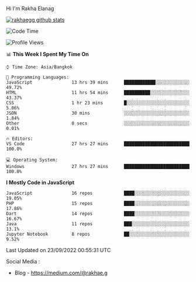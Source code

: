 Hi I'm Rakha Elanag


[![rakhaegg github stats](https://github-readme-stats.vercel.app/api?username=rakhaegg)](https://github.com/rakhaegg/rakhaegg)




<!--START_SECTION:waka-->
![Code Time](http://img.shields.io/badge/Code%20Time-861%20hrs%2034%20mins-blue)

![Profile Views](http://img.shields.io/badge/Profile%20Views-0-blue)

📊 **This Week I Spent My Time On** 

```text
⌚︎ Time Zone: Asia/Bangkok

💬 Programming Languages: 
JavaScript               13 hrs 39 mins      ████████████░░░░░░░░░░░░░   49.72% 
HTML                     11 hrs 54 mins      ██████████░░░░░░░░░░░░░░░   43.37% 
CSS                      1 hr 23 mins        █░░░░░░░░░░░░░░░░░░░░░░░░   5.06% 
JSON                     30 mins             ░░░░░░░░░░░░░░░░░░░░░░░░░   1.84% 
Other                    0 secs              ░░░░░░░░░░░░░░░░░░░░░░░░░   0.01%

🔥 Editors: 
VS Code                  27 hrs 27 mins      █████████████████████████   100.0%

💻 Operating System: 
Windows                  27 hrs 27 mins      █████████████████████████   100.0%

```

**I Mostly Code in JavaScript** 

```text
JavaScript               16 repos            ████░░░░░░░░░░░░░░░░░░░░░   19.05% 
PHP                      15 repos            ████░░░░░░░░░░░░░░░░░░░░░   17.86% 
Dart                     14 repos            ████░░░░░░░░░░░░░░░░░░░░░   16.67% 
Java                     11 repos            ███░░░░░░░░░░░░░░░░░░░░░░   13.1% 
Jupyter Notebook         8 repos             ██░░░░░░░░░░░░░░░░░░░░░░░   9.52%

```



 Last Updated on 23/09/2022 00:55:31 UTC
<!--END_SECTION:waka-->

Social Media : 
- Blog - https://medium.com/@rakhae.g
